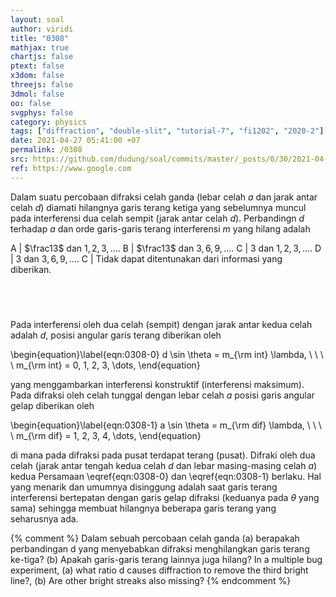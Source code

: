 ```yaml
---
layout: soal
author: viridi
title: "0308"
mathjax: true
chartjs: false
ptext: false
x3dom: false
threejs: false
3dmol: false
oo: false
svgphys: false
category: physics
tags: ["diffraction", "double-slit", "tutorial-7", "fi1202", "2020-2"]
date: 2021-04-27 05:41:00 +07
permalink: /0308
src: https://github.com/dudung/soal/commits/master/_posts/0/30/2021-04-27-elementary-physics-tutorial-7-8.md
ref: https://www.google.com
---
```

Dalam suatu percobaan difraksi celah ganda (lebar celah $a$ dan jarak antar celah $d$) diamati hilangnya garis terang ketiga yang sebelumnya muncul pada interferensi dua celah sempit (jarak antar celah $d$). Perbandingn $d$ terhadap $a$ dan orde garis-garis terang interferensi $m$ yang hilang adalah

A | $\frac13$ dan $1, 2, 3, \dots$.
B | $\frac13$ dan $3, 6, 9, \dots$.
C | $3$ dan $1, 2, 3, \dots$.
D | $3$ dan $3, 6, 9, \dots$.
C | Tidak dapat ditentunakan dari informasi yang diberikan.


## &nbsp;
Pada interferensi oleh dua celah (sempit) dengan jarak antar kedua celah adalah $d$, posisi angular garis terang diberikan oleh

\begin{equation}\label{eqn:0308-0}
d \sin \theta = m_{\rm int} \lambda, \ \ \ \ m_{\rm int} = 0, 1, 2, 3, \dots,
\end{equation}

yang menggambarkan interferensi konstruktif (interferensi maksimum). Pada difraksi oleh celah tunggal dengan lebar celah $a$ posisi garis angular gelap diberikan oleh

\begin{equation}\label{eqn:0308-1}
a \sin \theta = m_{\rm dif} \lambda, \ \ \ \ m_{\rm dif} = 1, 2, 3, 4, \dots,
\end{equation}

di mana pada difraksi pada pusat terdapat terang (pusat). Difraki oleh dua celah (jarak antar tengah kedua celah $d$ dan lebar masing-masing celah $a$) kedua Persamaan \eqref{eqn:0308-0} dan \eqref{eqn:0308-1} berlaku. Hal yang menarik dan umumnya disinggung adalah saat garis terang interferensi bertepatan dengan garis gelap difraksi (keduanya pada $\theta$ yang sama) sehingga membuat hilangnya beberapa garis terang yang seharusnya ada.


{% comment %}
Dalam sebuah percobaan celah ganda (a) berapakah perbandingan d yang menyebabkan difraksi menghilangkan garis terang ke-tiga? (b) Apakah garis-garis terang lainnya juga hilang?
In a multiple bug experiment, (a) what ratio d causes diffraction to remove the third bright line?, (b) Are other bright streaks also missing?
{% endcomment %}
